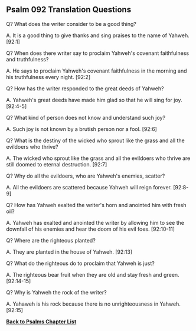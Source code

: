 ## Psalm 092 Translation Questions ##

Q? What does the writer consider to be a good thing?

A. It is a good thing to give thanks and sing praises to the name of Yahweh. [92:1]

Q? When does there writer say to proclaim Yahweh's covenant faithfulness and truthfulness?

A. He says to proclaim Yahweh's covenant faithfulness in the morning and his truthfulness every night. [92:2]

Q? How has the writer responded to the great deeds of Yahweh?

A. Yahweh's great deeds have made him glad so that he will sing for joy. [92:4-5]

Q? What kind of person does not know and understand such joy?

A. Such joy is not known by a brutish person nor a fool. [92:6]

Q? What is the destiny of the wicked who sprout like the grass and all the evildoers who thrive?

A. The wicked who sprout like the grass and all the evildoers who thrive are still doomed to eternal destruction. [92:7]

Q? Why do all the evildoers, who are Yahweh's enemies, scatter?

A. All the evildoers are scattered because Yahweh will reign forever. [92:8-9]

Q? How has Yahweh exalted the writer's horn and anointed him with fresh oil?

A. Yahweh has exalted and anointed the writer by allowing him to see the downfall of his enemies and hear the doom of his evil foes. [92:10-11]

Q? Where are the righteous planted?

A. They are planted in the house of Yahweh. [92:13]

Q? What do the righteous do to proclaim that Yahweh is just?

A. The righteous bear fruit when they are old and stay fresh and green. [92:14-15]

Q? Why is Yahweh the rock of the writer?

A. Yahaweh is his rock because there is no unrighteousness in Yahweh. [92:15]

__[Back to Psalms Chapter List](./)__


